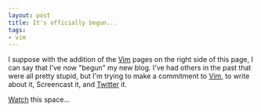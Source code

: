 ```yaml
---
layout: post
title: It's officially begun...
tags:
- vim
---
```

I suppose with the addition of the [Vim](http://www.vim.org/) pages on the right side of this page, I can say that I've now "begun" my new blog. I've had others in the past that were all pretty stupid, but I'm trying to make a commitment to [Vim](http://www.vim.org/), to write about it, Screencast it, and [Twitter](http://twitter.com/derekwyatt/) it.

[Watch](http://derekwyatt.org/feed.xml) this space...
